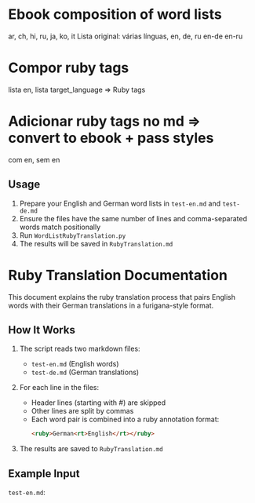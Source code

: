# Ebook composition of word lists

ar, ch, hi, ru, ja, ko, it
Lista original: várias línguas, en, de, ru
en-de
en-ru

# Compor ruby tags
lista en, lista target_language => Ruby tags

# Adicionar ruby tags no md => convert to ebook + pass styles
com en, sem en



## Usage

1. Prepare your English and German word lists in `test-en.md` and `test-de.md`
2. Ensure the files have the same number of lines and comma-separated words match positionally
3. Run `WordListRubyTranslation.py`
4. The results will be saved in `RubyTranslation.md`



# Ruby Translation Documentation

This document explains the ruby translation process that pairs English words with their German translations in a furigana-style format.

## How It Works

1. The script reads two markdown files:
   - `test-en.md` (English words)
   - `test-de.md` (German translations)

2. For each line in the files:
   - Header lines (starting with #) are skipped
   - Other lines are split by commas
   - Each word pair is combined into a ruby annotation format:
     ```html
     <ruby>German<rt>English</rt></ruby>
     ```

3. The results are saved to `RubyTranslation.md`

## Example Input

`test-en.md`: